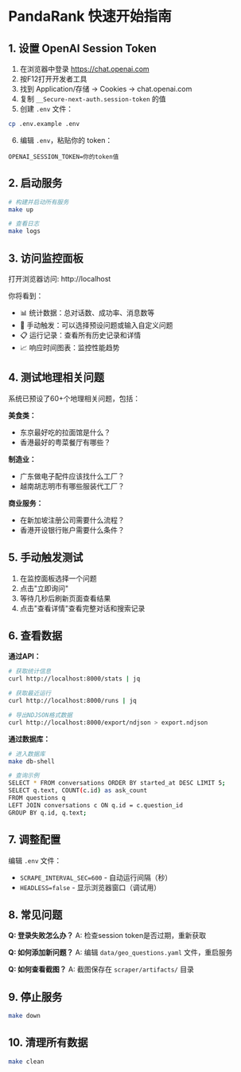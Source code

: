 # PandaRank 快速开始指南

## 1. 设置 OpenAI Session Token

1. 在浏览器中登录 https://chat.openai.com
2. 按F12打开开发者工具
3. 找到 Application/存储 → Cookies → chat.openai.com
4. 复制 `__Secure-next-auth.session-token` 的值
5. 创建 `.env` 文件：
```bash
cp .env.example .env
```
6. 编辑 `.env`，粘贴你的 token：
```
OPENAI_SESSION_TOKEN=你的token值
```

## 2. 启动服务

```bash
# 构建并启动所有服务
make up

# 查看日志
make logs
```

## 3. 访问监控面板

打开浏览器访问: http://localhost

你将看到：
- 📊 统计数据：总对话数、成功率、消息数等
- 🎯 手动触发：可以选择预设问题或输入自定义问题
- 📋 运行记录：查看所有历史记录和详情
- 📈 响应时间图表：监控性能趋势

## 4. 测试地理相关问题

系统已预设了60+个地理相关问题，包括：

**美食类：**
- 东京最好吃的拉面馆是什么？
- 香港最好的粤菜餐厅有哪些？

**制造业：**
- 广东做电子配件应该找什么工厂？
- 越南胡志明市有哪些服装代工厂？

**商业服务：**
- 在新加坡注册公司需要什么流程？
- 香港开设银行账户需要什么条件？

## 5. 手动触发测试

1. 在监控面板选择一个问题
2. 点击"立即询问"
3. 等待几秒后刷新页面查看结果
4. 点击"查看详情"查看完整对话和搜索记录

## 6. 查看数据

**通过API：**
```bash
# 获取统计信息
curl http://localhost:8000/stats | jq

# 获取最近运行
curl http://localhost:8000/runs | jq

# 导出NDJSON格式数据
curl http://localhost:8000/export/ndjson > export.ndjson
```

**通过数据库：**
```bash
# 进入数据库
make db-shell

# 查询示例
SELECT * FROM conversations ORDER BY started_at DESC LIMIT 5;
SELECT q.text, COUNT(c.id) as ask_count 
FROM questions q 
LEFT JOIN conversations c ON q.id = c.question_id 
GROUP BY q.id, q.text;
```

## 7. 调整配置

编辑 `.env` 文件：
- `SCRAPE_INTERVAL_SEC=600` - 自动运行间隔（秒）
- `HEADLESS=false` - 显示浏览器窗口（调试用）

## 8. 常见问题

**Q: 登录失败怎么办？**
A: 检查session token是否过期，重新获取

**Q: 如何添加新问题？**
A: 编辑 `data/geo_questions.yaml` 文件，重启服务

**Q: 如何查看截图？**
A: 截图保存在 `scraper/artifacts/` 目录

## 9. 停止服务

```bash
make down
```

## 10. 清理所有数据

```bash
make clean
```